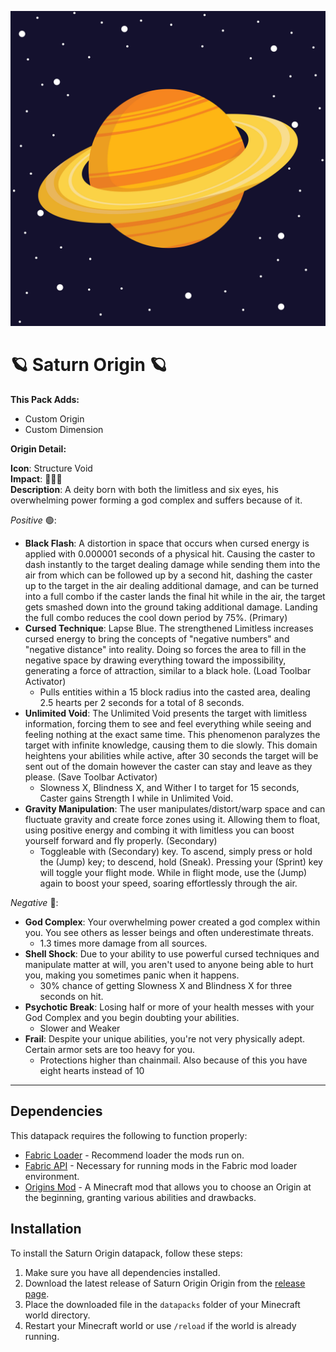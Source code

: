 <p align="center">
  <img src="https://raw.githubusercontent.com/0vergrown/Saturn-Origin/refs/heads/main/pack.png" alt="Saturn Origin (Cover)"/>
</p>

# 🪐 Saturn Origin 🪐

**This Pack Adds:**
- Custom Origin
- Custom Dimension

**Origin Detail:**

**Icon**: Structure Void\
**Impact**: 🔴🔴🔴\
**Description**: A deity born with both the limitless and six eyes, his overwhelming power forming a god complex and suffers because of it.

*Positive* 🟢:
- **Black Flash**: A distortion in space that occurs when cursed energy is applied with 0.000001 seconds of a physical hit. Causing the caster to dash instantly to the target dealing damage while sending them into the air from which can be followed up by a second hit, dashing the caster up to the target in the air dealing additional damage, and can be turned into a full combo if the caster lands the final hit while in the air, the target gets smashed down into the ground taking additional damage. Landing the full combo reduces the cool down period by 75%. (Primary)
- **Cursed Technique**: Lapse Blue. The strengthened Limitless increases cursed energy to bring the concepts of "negative numbers" and "negative distance" into reality. Doing so forces the area to fill in the negative space by drawing everything toward the impossibility, generating a force of attraction, similar to a black hole. (Load Toolbar Activator)
    - Pulls entities within a 15 block radius into the casted area, dealing 2.5 hearts per 2 seconds for a total of 8 seconds.
- **Unlimited Void**: The Unlimited Void presents the target with limitless information, forcing them to see and feel everything while seeing and feeling nothing at the exact same time. This phenomenon paralyzes the target with infinite knowledge, causing them to die slowly. This domain heightens your abilities while active, after 30 seconds the target will be sent out of the domain however the caster can stay and leave as they please. (Save Toolbar Activator)
    - Slowness X, Blindness X, and Wither I to target for 15 seconds, Caster gains Strength I while in Unlimited Void.
- **Gravity Manipulation**: The user manipulates/distort/warp space and can fluctuate gravity and create force zones using it. Allowing them to float, using positive energy and combing it with limitless you can boost yourself forward and fly properly. (Secondary)
    - Toggleable with (Secondary) key. To ascend, simply press or hold the (Jump) key; to descend, hold (Sneak). Pressing your (Sprint) key will toggle your flight mode. While in flight mode, use the (Jump) again to boost your speed, soaring effortlessly through the air.

*Negative* 🔴:
- **God Complex**: Your overwhelming power created a god complex within you. You see others as lesser beings and often underestimate threats.
    - 1.3 times more damage from all sources.
- **Shell Shock**: Due to your ability to use powerful cursed techniques and manipulate matter at will, you aren't used to anyone being able to hurt you, making you sometimes panic when it happens.
    - 30% chance of getting Slowness X and Blindness X for three seconds on hit.
- **Psychotic Break**: Losing half or more of your health messes with your God Complex and you begin doubting your abilities.
    - Slower and Weaker
- **Frail**: Despite your unique abilities, you're not very physically adept. Certain armor sets are too heavy for you.
    - Protections higher than chainmail. Also because of this you have eight hearts instead of 10

---
## Dependencies
This datapack requires the following to function properly:
- [Fabric Loader](https://fabricmc.net/) - Recommend loader the mods run on.
- [Fabric API](https://fabricmc.net/use/) - Necessary for running mods in the Fabric mod loader environment.
- [Origins Mod](https://github.com/apace100/origins-fabric) - A Minecraft mod that allows you to choose an Origin at the beginning, granting various abilities and drawbacks.

## Installation
To install the Saturn Origin datapack, follow these steps:
1. Make sure you have all dependencies installed.
2. Download the latest release of Saturn Origin Origin from the [release page](https://modrinth.com/datapack/saturn-origin).
3. Place the downloaded file in the `datapacks` folder of your Minecraft world directory.
4. Restart your Minecraft world or use `/reload` if the world is already running.
